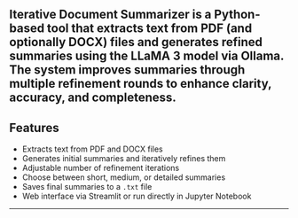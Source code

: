 **Iterative Document Summarizer** is a Python-based tool that extracts text from PDF (and optionally DOCX) files and generates refined summaries using the LLaMA 3 model via Ollama.  
The system improves summaries through multiple refinement rounds to enhance clarity, accuracy, and completeness.
---
## Features
- Extracts text from PDF and DOCX files
- Generates initial summaries and iteratively refines them
- Adjustable number of refinement iterations
- Choose between short, medium, or detailed summaries
- Saves final summaries to a `.txt` file
- Web interface via Streamlit or run directly in Jupyter Notebook
---

